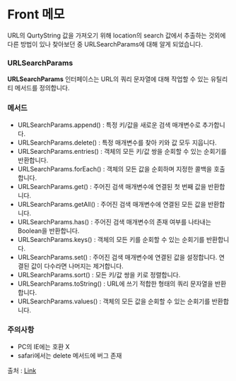 # Front 메모
URL의 QurtyString 값을 가져오기 위해 location의 search 값에서 추출하는 것외에 다른 방법이 있나 찾아보던 중 URLSearchParams에 대해 알게 되었습니다.

### URLSearchParams
**URLSearchParams** 인터페이스는 URL의 쿼리 문자열에 대해 작업할 수 있는 유틸리티 메서드를 정의합니다.

### 메서드
 - URLSearchParams.append() : 특정 키/값을 새로운 검색 매개변수로 추가합니다.
 - URLSearchParams.delete() : 특정 매개변수를 찾아 키와 값 모두 지웁니다.
 - URLSearchParams.entries() : 객체의 모든 키/값 쌍을 순회할 수 있는 순회기를 반환합니다.
 - URLSearchParams.forEach() : 객체의 모든 값을 순회하며 지정한 콜백을 호출합니다.
 - URLSearchParams.get() : 주어진 검색 매개변수에 연결된 첫 번째 값을 반환합니다.
 - URLSearchParams.getAll() : 주어진 검색 매개변수에 연결된 모든 값을 반환합니다.
 - URLSearchParams.has() : 주어진 검색 매개변수의 존재 여부를 나타내는 Boolean을 반환합니다.
 - URLSearchParams.keys() : 객체의 모든 키를 순회할 수 있는 순회기를 반환합니다.
 - URLSearchParams.set() : 주어진 검색 매개변수에 연결된 값을 설정합니다. 연결된 값이 다수라면 나머지는 제거합니다.
 - URLSearchParams.sort() : 모든 키/값 쌍을 키로 정렬합니다.
 - URLSearchParams.toString() : URL에 쓰기 적합한 형태의 쿼리 문자열을 반환합니다.
 - URLSearchParams.values() : 객체의 모든 값을 순회할 수 있는 순회기를 반환합니다.
 
### 주의사항
 - PC의 IE에는 호환 X
 - safari에서는 delete 메서드에 버그 존재
 
 
 출처 : [Link](https://developer.mozilla.org/ko/docs/Web/API/URLSearchParams)
